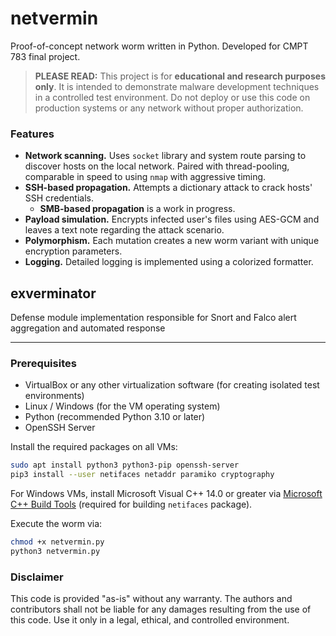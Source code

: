 # netvermin
Proof-of-concept network worm written in Python. Developed for CMPT 783 final project.

> **PLEASE READ:** This project is for **educational and research purposes only**. It is intended to demonstrate malware development techniques in a controlled test environment. Do not deploy or use this code on production systems or any network without proper authorization.

### Features

- **Network scanning.** Uses `socket` library and system route parsing to discover hosts on the local network. Paired with thread-pooling, comparable in speed to using `nmap` with aggressive timing.
- **SSH-based propagation.** Attempts a dictionary attack to crack hosts' SSH credentials.
  - **SMB-based propagation** is a work in progress.
- **Payload simulation.** Encrypts infected user's files using AES-GCM and leaves a text note regarding the attack scenario.
- **Polymorphism.** Each mutation creates a new worm variant with unique encryption parameters.
- **Logging.** Detailed logging is implemented using a colorized formatter.

## exverminator

Defense module implementation responsible for Snort and Falco alert aggregation and automated response

---

### Prerequisites
  
- VirtualBox or any other virtualization software (for creating isolated test environments)
- Linux / Windows (for the VM operating system)
- Python (recommended Python 3.10 or later)
- OpenSSH Server
  
Install the required packages on all VMs:
```bash
sudo apt install python3 python3-pip openssh-server
pip3 install --user netifaces netaddr paramiko cryptography
```
For Windows VMs, install Microsoft Visual C++ 14.0 or greater via [Microsoft C++ Build Tools](https://visualstudio.microsoft.com/visual-cpp-build-tools/) (required for building `netifaces` package).

Execute the worm via:
```bash
chmod +x netvermin.py
python3 netvermin.py
```

### Disclaimer

This code is provided "as-is" without any warranty. The authors and contributors shall not be liable for any damages resulting from the use of this code. Use it only in a legal, ethical, and controlled environment.
